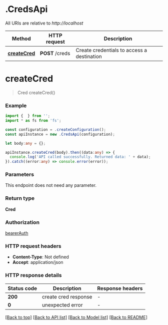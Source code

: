 # .CredsApi

All URIs are relative to *http://localhost*

Method | HTTP request | Description
------------- | ------------- | -------------
[**createCred**](CredsApi.md#createCred) | **POST** /creds | Create credentials to access a destination


# **createCred**
> Cred createCred()


### Example


```typescript
import {  } from '';
import * as fs from 'fs';

const configuration = .createConfiguration();
const apiInstance = new .CredsApi(configuration);

let body:any = {};

apiInstance.createCred(body).then((data:any) => {
  console.log('API called successfully. Returned data: ' + data);
}).catch((error:any) => console.error(error));
```


### Parameters
This endpoint does not need any parameter.


### Return type

**Cred**

### Authorization

[bearerAuth](README.md#bearerAuth)

### HTTP request headers

 - **Content-Type**: Not defined
 - **Accept**: application/json


### HTTP response details
| Status code | Description | Response headers |
|-------------|-------------|------------------|
**200** | create cred response |  -  |
**0** | unexpected error |  -  |

[[Back to top]](#) [[Back to API list]](README.md#documentation-for-api-endpoints) [[Back to Model list]](README.md#documentation-for-models) [[Back to README]](README.md)


